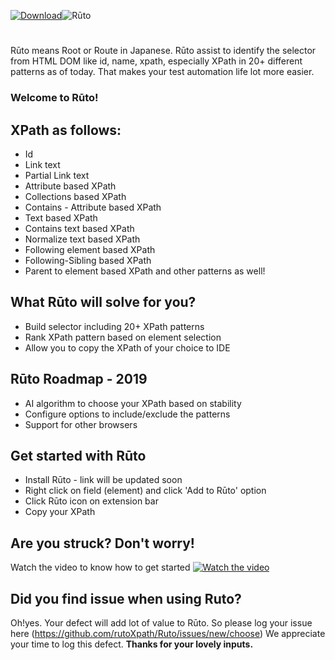 [![Download](https://raw.githubusercontent.com/rutoXpath/Ruto/master/CS.png)](https://chrome.google.com/webstore/detail/ruto-beta/ilcoelkkcokgeeijnopjnolmmighnppp)![Rūto](https://raw.githubusercontent.com/rutoXpath/Ruto/master/ruto.png)
#
Rūto means Root or Route in Japanese. Rūto assist to identify the selector from HTML DOM like id, name, xpath, especially XPath in 20+ different patterns as of today. That makes your test automation life lot more easier.
### Welcome to Rūto!

## XPath as follows:
* Id
* Link text
* Partial Link text
* Attribute based XPath
* Collections based XPath
* Contains - Attribute based XPath
* Text based XPath
* Contains text based XPath
* Normalize text based XPath
* Following element based XPath
* Following-Sibling based XPath
* Parent to element based XPath
and other patterns as well!

## What Rūto will solve for you?
* Build selector including 20+ XPath patterns
* Rank XPath pattern based on element selection
* Allow you to copy the XPath of your choice to IDE
## Rūto Roadmap - 2019
* AI algorithm to choose your XPath based on stability
* Configure options to include/exclude the patterns
* Support for other browsers
## Get started with Rūto
* Install Rūto - link will be updated soon
* Right click on field (element) and click 'Add to Rūto' option
* Click Rūto icon on extension bar
* Copy your XPath
## Are you struck? Don't worry!
Watch the video to know how to get started
[![Watch the video](https://raw.githubusercontent.com/rutoXpath/Ruto/master/how%20to%20use.png)](https://www.youtube.com/watch?v=vrH_dzC1hZ4)
## Did you find issue when using Ruto?
Oh!yes. Your defect will add lot of value to Rūto. So please log your issue here (https://github.com/rutoXpath/Ruto/issues/new/choose)
We appreciate your time to log this defect.
**Thanks for your lovely inputs.**
